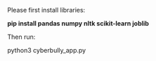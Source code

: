 Please first install libraries: 

<b>pip install pandas numpy nltk scikit-learn joblib </b>

Then run: 

python3 cyberbully_app.py
